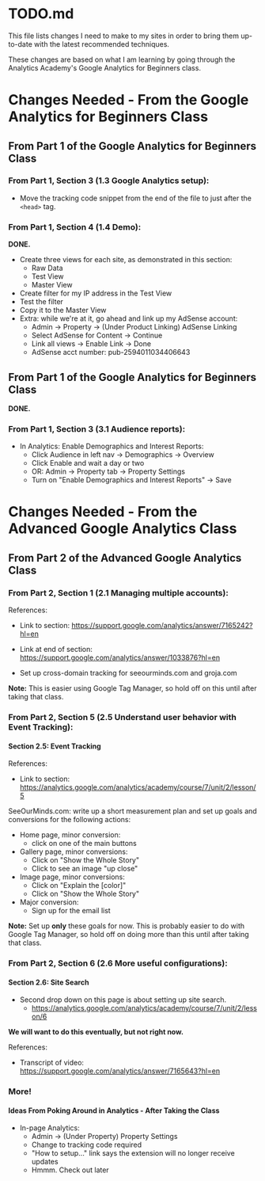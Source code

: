 # TODO.md

This file lists changes I need to make to my sites in order to bring them up-to-date with the latest recommended techniques.

These changes are based on what I am learning by going through the Analytics Academy's Google Analytics for Beginners class.

# Changes Needed - From the Google Analytics for Beginners Class

## From Part 1 of the Google Analytics for Beginners Class

### From Part 1, Section 3 (1.3 Google Analytics setup):

- Move the tracking code snippet from the end of the file to just after the `<head>` tag.

### From Part 1, Section 4 (1.4 Demo):

**DONE.**

- Create three views for each site, as demonstrated in this section:
  - Raw Data
  - Test View
  - Master View
- Create filter for my IP address in the Test View
- Test the filter
- Copy it to the Master View
- Extra: while we're at it, go ahead and link up my AdSense account:
  - Admin -> Property -> (Under Product Linking) AdSense Linking
  - Select AdSense for Content -> Continue
  - Link all views -> Enable Link -> Done
  - AdSense acct number: pub-2594011034406643

## From Part 1 of the Google Analytics for Beginners Class

**DONE.**

### From Part 1, Section 3 (3.1 Audience reports):

- In Analytics: Enable Demographics and Interest Reports:
  - Click Audience in left nav -> Demographics -> Overview
  - Click Enable and wait a day or two
  - OR: Admin -> Property tab -> Property Settings
  - Turn on "Enable Demographics and Interest Reports" -> Save

# Changes Needed - From the Advanced Google Analytics Class

## From Part 2 of the Advanced Google Analytics Class

### From Part 2, Section 1 (2.1 Managing multiple accounts):

References:

- Link to section: https://support.google.com/analytics/answer/7165242?hl=en
- Link at end of section: https://support.google.com/analytics/answer/1033876?hl=en

- Set up cross-domain tracking for seeourminds.com and groja.com

**Note:** This is easier using Google Tag Manager, so hold off on this until after taking that class.

### From Part 2, Section 5 (2.5 Understand user behavior with Event Tracking):

#### Section 2.5: Event Tracking

References:

- Link to section: https://analytics.google.com/analytics/academy/course/7/unit/2/lesson/5

SeeOurMinds.com: write up a short measurement plan and set up goals and conversions for the following actions:

- Home page, minor conversion:
  - click on one of the main buttons
- Gallery page, minor conversions:
  - Click on "Show the Whole Story"
  - Click to see an image "up close"
- Image page, minor conversions:
  - Click on "Explain the [color]"
  - Click on "Show the Whole Story"
- Major conversion:
  - Sign up for the email list

**Note:** Set up **only** these goals for now.
This is probably easier to do with Google Tag Manager, so hold off on doing
more than this until after taking that class.

### From Part 2, Section 6 (2.6 More useful configurations):

#### Section 2.6: Site Search

- Second drop down on this page is about setting up site search.
  - https://analytics.google.com/analytics/academy/course/7/unit/2/lesson/6

**We will want to do this eventually, but not right now.**

References:

- Transcript of video: https://support.google.com/analytics/answer/7165643?hl=en

### More!

#### Ideas From Poking Around in Analytics - After Taking the Class

- In-page Analytics:
  - Admin -> (Under Property) Property Settings
  - Change to tracking code required
  - "How to setup..." link says the extension will no longer receive updates
  - Hmmm.  Check out later

